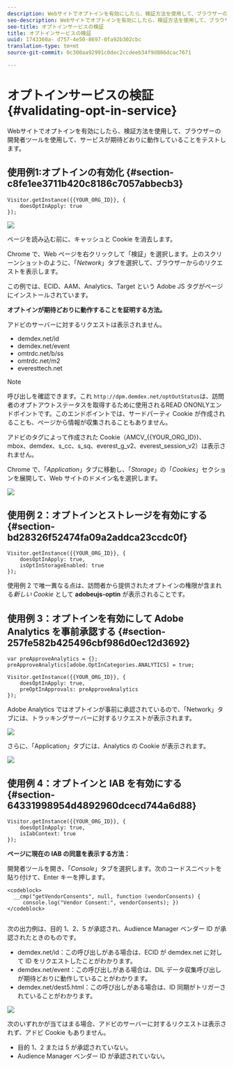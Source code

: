 ```yaml
---
description: Webサイトでオプトインを有効にしたら、検証方法を使用して、ブラウザーの開発者ツールを使用して、サービスが期待どおりに動作していることをテストします。
seo-description: Webサイトでオプトインを有効にしたら、検証方法を使用して、ブラウザーの開発者ツールを使用して、サービスが期待どおりに動作していることをテストします。
seo-title: オプトインサービスの検証
title: オプトインサービスの検証
uuid: 1743360a- d757-4e50-8697-0fa92b302cbc
translation-type: tm+mt
source-git-commit: 0c300aa92991c0dec2ccdeeb34f9d886dcac7671

---
```



# オプトインサービスの検証{#validating-opt-in-service}

Webサイトでオプトインを有効にしたら、検証方法を使用して、ブラウザーの開発者ツールを使用して、サービスが期待どおりに動作していることをテストします。

## 使用例1:オプトインの有効化 {#section-c8fe1ee3711b420c8186c7057abbecb3}

```
Visitor.getInstance({{YOUR_ORG_ID}}, { 
    doesOptInApply: true 
});
```

![](assets/use_case_1_1.png)

ページを読み込む前に、キャッシュと Cookie を消去します。

Chrome で、Web ページを右クリックして「検証」を選択します。上のスクリーンショットのように、「*Network*」タブを選択して、ブラウザーからのリクエストを表示します。

この例では、ECID、AAM、Analytics、Target という Adobe JS タグがページにインストールされています。

**オプトインが期待どおりに動作することを証明する方法。**

アドビのサーバーに対するリクエストは表示されません。

* demdex.net/id
* demdex.net/event
* omtrdc.net/b/ss
* omtrdc.net/m2
* everesttech.net

>[!NOTE]
>
>呼び出しを確認できます。これ `http://dpm.demdex.net/optOutStatus`は、訪問者のオプトアウトステータスを取得するために使用されるREAD ONONLYエンドポイントです。このエンドポイントでは、サードパーティ Cookie が作成されることも、ページから情報が収集されることもありません。

アドビのタグによって作成された Cookie（AMCV_{{YOUR_ORG_ID}}、mbox、demdex、s_cc、s_sq、everest_g_v2、everest_session_v2）は表示されません。

Chrome で、「*Application*」タブに移動し、「*Storage*」の「*Cookies*」セクションを展開して、Web サイトのドメイン名を選択します。

![](assets/use_case_1_2.png)

## 使用例 2：オプトインとストレージを有効にする {#section-bd28326f52474fa09a2addca23ccdc0f}

```
Visitor.getInstance({{YOUR_ORG_ID}}, { 
    doesOptInApply: true, 
    isOptInStorageEnabled: true 
});
```

使用例 2 で唯一異なる点は、訪問者から提供されたオプトインの権限が含まれる*新しい Cookie* として **adobeujs-optin** が表示されることです。

## 使用例 3：オプトインを有効にして Adobe Analytics を事前承認する {#section-257fe582b425496cbf986d0ec12d3692}

```
var preApproveAnalytics = {}; 
preApproveAnalytics[adobe.OptInCategories.ANALYTICS] = true;

Visitor.getInstance({{YOUR_ORG_ID}}, { 
    doesOptInApply: true, 
    preOptInApprovals: preApproveAnalytics 
});
```

Adobe Analytics ではオプトインが事前に承認されているので、「Network」タブには、トラッキングサーバーに対するリクエストが表示されます。

![](assets/use_case_3_1.png)

さらに、「Application」タブには、Analytics の Cookie が表示されます。

![](assets/use_case_3_2.png)

## 使用例 4：オプトインと IAB を有効にする {#section-64331998954d4892960dcecd744a6d88}

```
Visitor.getInstance({{YOUR_ORG_ID}}, { 
    doesOptInApply: true, 
    isIabContext: true 
});
```

**ページに現在の IAB の同意を表示する方法：**

開発者ツールを開き、「*Console*」タブを選択します。次のコードスニペットを貼り付けて、Enter キーを押します。

```
<codeblock>
  __cmp("getVendorConsents", null, function (vendorConsents) { 
     console.log("Vendor Consent:", vendorConsents); }) 
</codeblock>  
  
```

次の出力例は、目的 1、2、5 が承認され、Audience Manager ベンダー ID が承認されたときのものです。

* demdex.net/id：この呼び出しがある場合は、ECID が demdex.net に対して ID をリクエストしたことがわかります。
* demdex.net/event：この呼び出しがある場合は、DIL データ収集呼び出しが期待どおりに動作していることがわかります。
* demdex.net/dest5.html：この呼び出しがある場合は、ID 同期がトリガーされていることがわかります。

![](assets/use_case_4_1.png)

次のいずれかが当てはまる場合、アドビのサーバーに対するリクエストは表示されず、アドビ Cookie もありません。

* 目的 1、2 または 5 が承認されていない。
* Audience Manager ベンダー ID が承認されていない。